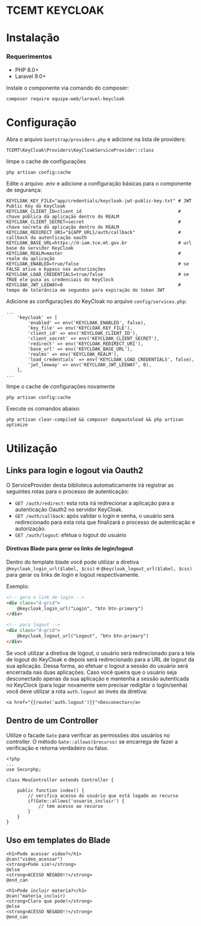 TCEMT KEYCLOAK
==============

# Instalação

### Requerimentos
- PHP 8.0+
- Laravel 9.0+


Instale o componente via comando do composer:
```
composer require equipe-web/laravel-keycloak
```

# Configuração

Abra o arquivo `bootstrap/providers.php` e adicione na lista de providers:
```
TCEMT\KeyCloak\Providers\KeyCloakServiceProvider::class
```

limpe o cache de configurações
```
php artisan config:cache
```


Edite o arquivo .env e adicione a configuração básicas para o componente de segurança:
```
KEYCLOAK_KEY_FILE="app/credentials/keycloak-jwt-public-key.txt" # JWT Public Key do KeyCloak 
KEYCLOAK_CLIENT_ID=client_id                                    # chave pública da aplicação dentro do REALM
KEYCLOAK_CLIENT_SECRET=secret                                   # chave secreta do aplicação dentro do REALM
KEYCLOAK_REDIRECT_URI="${APP_URL}/auth/callback"                # callback da autenticação oauth
KEYCLOAK_BASE_URL=https://d-iam.tce.mt.gov.br                   # url base do servidor KeyCloak
KEYCLOAK_REALM=master                                           # realm da aplicação
KEYCLOAK_ENABLED=true/false                                     # se FALSE ativa o bypass nas autorizações
KEYCLOAK_LOAD_CREDENTIALS=true/false                            # se TRUE ele puxa as credenciais do KeyClock
KEYCLOAK_JWT_LEEWAY=0                                           # tempo de tolerância em segundos para expiração do token JWT    
```
Adicione as configurações do KeyCloak no arquivo `config/services.php`:
```
...
    'keycloak' => [
        'enabled' => env('KEYCLOAK_ENABLED', false),
        'key_file' => env('KEYCLOAK_KEY_FILE'),
        'client_id' => env('KEYCLOAK_CLIENT_ID'),
        'client_secret' => env('KEYCLOAK_CLIENT_SECRET'),
        'redirect' => env('KEYCLOAK_REDIRECT_URI'),
        'base_url' => env('KEYCLOAK_BASE_URL'),
        'realms' => env('KEYCLOAK_REALM'),
        'load_credentials' => env('KEYCLOAK_LOAD_CREDENTIALS', false),
        'jwt_leeway' => env('KEYCLOAK_JWT_LEEWAY', 0),
    ],
...    
```

limpe o cache de configurações novamente
```
php artisan config:cache
```

Execute os comandos abaixo:
```
php artisan clear-compiled && composer dumpautoload && php artisan optimize
```

# Utilização

## Links para login e logout via Oauth2

O ServiceProvider desta biblioteca automaticamente irá registrar as seguintes rotas
para o processo de autenticação:
- `GET /auth/redirect`: esta rota irá redirecionar a aplicação para a autenticação Oauth2 no servidor KeyCloak. 
- `GET /auth/callback`: após validar o login e senha, o usuário será redirecionado para esta rota que finalizará o processo de autenticação e autorização.
- `GET /auth/logout`: efetua o logout do usuário

#### Diretivas Blade para gerar os links de login/logout

Dentro do template blade você pode utilizar a diretiva `@keycloak_login_url($label, $css)` e `@keycloak_logout_url($label, $css)` para gerar os links de login e logout respectivamente.

Exemplo:
```HTML
<!-- gera o link de login -->
<div class="d-grid">
    @keycloak_login_url("Login", "btn btn-primary")
</div>

<!-- para logout -->
<div class="d-grid">
    @keycloak_logout_url("Logout", "btn btn-primary")
</div>

```
Se você utilizar a diretiva de logout, o usuário será redirecionado para a tela de logout do KeyCloak e depois será redirecionado para a URL de logout da sua aplicação. Dessa forma, ao efetuar o logout a sessão do usuário será encerrada nas duas aplicações. Caso você queira que o usuário seja desconectado apenas da sua aplicação e mantenha a sessão autenticada no KeyClock (para logar novamente sem precisar redigitar o login/senha) você deve utilizar a rota `auth.logout` ao invés da diretiva:
```
<a href="{{route('auth.logout')}}">Desconectar</a>
```

## Dentro de um Controller

Utilize o facade `Gate` para verificar as permissões dos usuários no controller.
O método `Gate::allows($recurso)` se encarrega de fazer a verificação e retorna verdadeiro ou falso.
```
<?php
...
use Secorphp;

class MeuController extends Controller {

    public function index() {
        // verifica acesso do usuário que está logado ao recurso
        if(Gate::allows('usuario_incluir') {
            // tem acesso ao recurso 
        }
    }
}
```

## Uso em templates do Blade

```
<h1>Pode acessar video?</h1>
@can("video_acessar")
<strong>Pode sim!</strong>
@else
<strong>ACESSO NEGADO!!</strong>
@end_can

<h1>Pode incluir materia?</h1>
@can("materia_incluir)
<strong>Claro que pode!</strong>
@else
<strong>ACESSO NEGADO!!</strong>
@end_can
```
